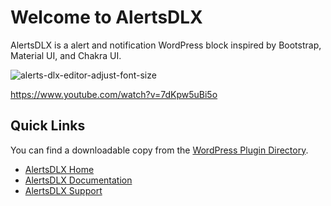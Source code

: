 # Welcome to AlertsDLX

AlertsDLX is a alert and notification WordPress block inspired by Bootstrap, Material UI, and Chakra UI.

![alerts-dlx-editor-adjust-font-size](https://user-images.githubusercontent.com/636521/189466082-bb14478e-b526-4f57-aeb1-9ce76c8decaf.jpg)

https://www.youtube.com/watch?v=7dKpw5uBi5o

## Quick Links

You can find a downloadable copy from the <a href="https://wordpress.org/plugins/alerts-dlx/">WordPress Plugin Directory</a>.

* <a href="https://dlxplugins.com/plugins/alertsdlx/">AlertsDLX Home</a>
* <a href="https://docs.dlxplugins.com/v/alertsdlx/">AlertsDLX Documentation</a>
* <a href="https://dlxplugins.com/support/">AlertsDLX Support</a>

